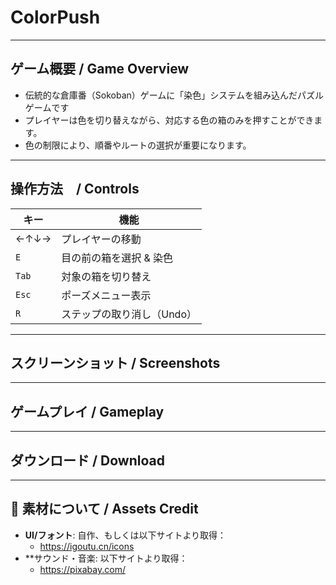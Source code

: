 # ColorPush

---

## ゲーム概要 / Game Overview
- 伝統的な倉庫番（Sokoban）ゲームに「染色」システムを組み込んだパズルゲームです
- プレイヤーは色を切り替えながら、対応する色の箱のみを押すことができます。
- 色の制限により、順番やルートの選択が重要になります。

---

## 操作方法　/ Controls
| キー       | 機能                          |
|------------|-------------------------------|
| ←↑↓→       | プレイヤーの移動              |
| `E`        | 目の前の箱を選択 & 染色        |
| `Tab`      | 対象の箱を切り替え            |
| `Esc`      | ポーズメニュー表示            |
| `R`        | ステップの取り消し（Undo）     |

 ---

 ## スクリーンショット / Screenshots

 ---

##  ゲームプレイ / Gameplay

 ---

 ## ダウンロード / Download

 ---

 ## 🎨 素材について / Assets Credit
 - **UI/フォント**: 自作、もしくは以下サイトより取得：
      - https://igoutu.cn/icons
 - **サウンド・音楽: 以下サイトより取得：
      - https://pixabay.com/ 
